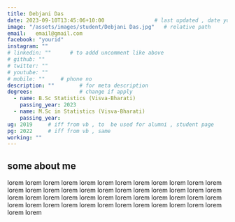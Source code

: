 ```yaml
---
title: Debjani Das                   
date: 2023-09-10T13:45:06+10:00                # last updated , date you change
image: "/assets/images/student/Debjani Das.jpg"   # relative path 
email:   email@gmail.com
facebook: "yourid"        
instagram: ""
# linkedin: ""      # to addd uncomment like above
# github: ""              
# twitter: ""
# youtube: ""
# mobile: ""     # phone no
description: ""        # for meta description
degrees:               # change if apply
  - name: B.Sc Statistics (Visva-Bharati)            
    passing_year: 2023
  - name: M.Sc in Statistics (Visva-Bharati) 
    passing_year:  
ug: 2019     # iff from vb , to  be used for alumni , student page
pg: 2022     # iff from vb , same
working: ""
---
```








## some about me
lorem lorem lorem lorem lorem lorem lorem lorem lorem lorem lorem lorem lorem lorem lorem lorem lorem lorem lorem lorem lorem lorem lorem lorem lorem lorem lorem lorem lorem lorem lorem lorem lorem lorem lorem lorem lorem lorem lorem lorem lorem lorem lorem lorem lorem lorem lorem lorem lorem lorem 